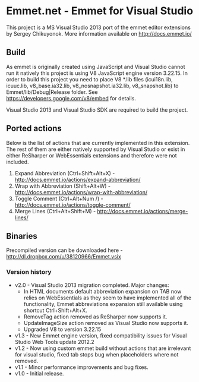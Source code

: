 # Emmet.net - Emmet for Visual Studio

This project is a MS Visual Studio 2013 port of the emmet editor extensions by Sergey Chikuyonok. More information available on http://docs.emmet.io/

## Build

As emmet is originally created using JavaScript and Visual Studio cannot run it natively this project is using V8 JavaScript engine version 3.22.15. In order to build this project you need to place V8 *.lib files (icui18n.lib, icuuc.lib, v8_base.ia32.lib, v8_nosnapshot.ia32.lib, v8_snapshot.lib) to Emmet/lib/Debug|Release folder. See https://developers.google.com/v8/embed for details.

Visual Studio 2013 and Visual Studio SDK are required to build the project.

## Ported actions

Below is the list of actions that are currently implemented in this extension. The rest of them are either natively supported by Visual Studio or exist in either ReSharper or WebEssentials extensions and therefore were not included.

1. Expand Abbreviation (Ctrl+Shift+Alt+X) - http://docs.emmet.io/actions/expand-abbreviation/
2. Wrap with Abbreviation (Shift+Alt+W) - http://docs.emmet.io/actions/wrap-with-abbreviation/
3. Toggle Comment (Ctrl+Alt+Num /) - http://docs.emmet.io/actions/toggle-comment/
4. Merge Lines (Ctrl+Alt+Shift+M) - http://docs.emmet.io/actions/merge-lines/

## Binaries

Precompiled version can be downloaded here - http://dl.dropbox.com/u/38120966/Emmet.vsix

### Version history

* v2.0 - Visual Studio 2013 migration completed. Major changes:
    * In HTML documents default abbreviation expansion on TAB now relies on WebEssentials as they seem to have implemented all of the functionality, Emmet abbreviations expansion still available using shortcut Ctrl+Shift+Alt+X.
    * RemoveTag action removed as ReSharper now supports it.
    * UpdateImageSize action removed as Visual Studio now supports it.
    * Upgraded V8 to version 3.22.15
* v1.3 - New Emmet engine version, fixed compatibility issues for Visual Studio Web Tools update 2012.2
* v1.2 - Now using custom emmet build without actions that are irrelevant for visual studio, fixed tab stops bug when placeholders where not removed.
* v1.1 - Minor performance improvements and bug fixes.
* v1.0 - Initial release.